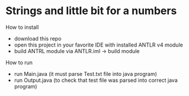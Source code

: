 # Strings and little bit for a numbers

How to install

  - download this repo
  - open this project in your favorite IDE with installed ANTLR v4 module
  - build ANTRL module via ANTLR.iml -> build module

How to  run
  - run Main.java (it must parse Test.txt file into java program)
  - run Output.java (to check that test file was parsed into correct java program)
